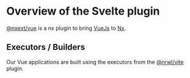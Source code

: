 # Overview of the Svelte plugin

[@nxext/vue](https://github.com/nxext/nx-extensions/tree/main/packages/vue) is a nx plugin to bring [VueJs](https://vuejs.org/) to [Nx](https://nx.dev/).

## Executors / Builders

Our Vue applications are built using the executors from the [@nrwl/vite](https://nx.dev/packages/vite) plugin.
